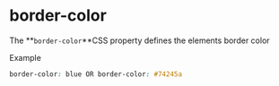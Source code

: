 # border-color



The **`border-color`**CSS property defines the elements border color

Example

```css
border-color: blue OR border-color: #74245a
```
